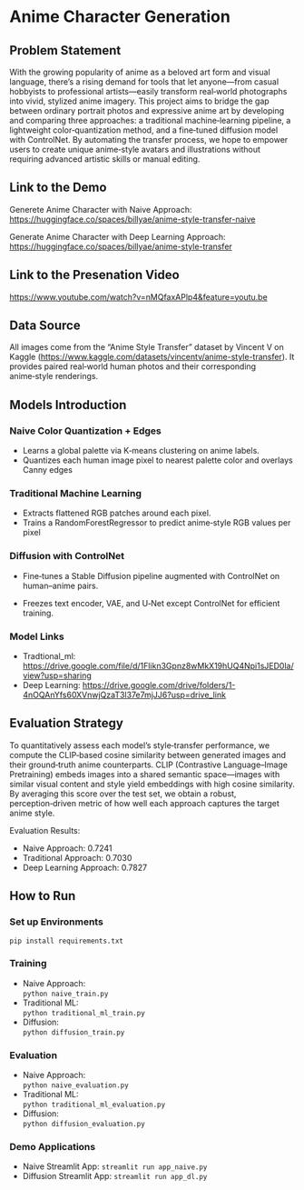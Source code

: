 # Anime Character Generation

## Problem Statement

With the growing popularity of anime as a beloved art form and visual language, there’s a rising demand for tools that let anyone—from casual hobbyists to professional artists—easily transform real‑world photographs into vivid, stylized anime imagery. This project aims to bridge the gap between ordinary portrait photos and expressive anime art by developing and comparing three approaches: a traditional machine‑learning pipeline, a lightweight color‑quantization method, and a fine‑tuned diffusion model with ControlNet. By automating the transfer process, we hope to empower users to create unique anime‑style avatars and illustrations without requiring advanced artistic skills or manual editing.

## Link to the Demo

Generete Anime Character with Naive Approach: 
https://huggingface.co/spaces/billyae/anime-style-transfer-naive

Generate Anime Character with Deep Learning Approach:
https://huggingface.co/spaces/billyae/anime-style-transfer

## Link to the Presenation Video

https://www.youtube.com/watch?v=nMQfaxAPlp4&feature=youtu.be

## Data Source

All images come from the “Anime Style Transfer” dataset by Vincent V on Kaggle (https://www.kaggle.com/datasets/vincentv/anime-style-transfer). It provides paired real‑world human photos and their corresponding anime‑style renderings.

## Models Introduction

### Naive Color Quantization + Edges

- Learns a global palette via K‑means clustering on anime labels.
- Quantizes each human image pixel to nearest palette color and overlays Canny edges ​

### Traditional Machine Learning

- Extracts flattened RGB patches around each pixel.
- Trains a RandomForestRegressor to predict anime‑style RGB values per pixel ​

### Diffusion with ControlNet

- Fine‑tunes a Stable Diffusion pipeline augmented with ControlNet on human–anime pairs.

- Freezes text encoder, VAE, and U‑Net except ControlNet for efficient training.

### Model Links

- Tradtional_ml: https://drive.google.com/file/d/1Flikn3Gpnz8wMkX19hUQ4Npi1sJED0la/view?usp=sharing
- Deep Learning: https://drive.google.com/drive/folders/1-4nOQAnYfs60XVnwjQzaT3l37e7mjJJ6?usp=drive_link

## Evaluation Strategy

To quantitatively assess each model’s style‑transfer performance, we compute the CLIP‑based cosine similarity between generated images and their ground‑truth anime counterparts. CLIP (Contrastive Language–Image Pretraining) embeds images into a shared semantic space—images with similar visual content and style yield embeddings with high cosine similarity. By averaging this score over the test set, we obtain a robust, perception‑driven metric of how well each approach captures the target anime style.

Evaluation Results:  
- Naive Approach: 0.7241
- Traditional Approach: 0.7030
- Deep Learning Approach: 0.7827

## How to Run

### Set up Environments

`pip install requirements.txt`
### Training

- Naive Approach:  
`python naive_train.py`
- Traditional ML:  
`python traditional_ml_train.py`
- Diffusion:  
`python diffusion_train.py`

### Evaluation

- Naive Approach:  
`python naive_evaluation.py`
- Traditional ML:  
`python traditional_ml_evaluation.py`
- Diffusion:  
`python diffusion_evaluation.py`

### Demo Applications

- Naive Streamlit App: `streamlit run app_naive.py`
- Diffusion Streamlit App: `streamlit run app_dl.py`




